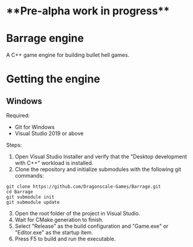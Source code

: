 # \*\*Pre-alpha work in progress\*\*

# Barrage engine
A C++ game engine for building bullet hell games.

# Getting the engine
## Windows
Required:
- Git for Windows
- Visual Studio 2019 or above

Steps:
1. Open Visual Studio Installer and verify that the "Desktop development with C++" workload is installed.
2. Clone the repository and initialize submodules with the following git commands:
```
git clone https://github.com/Dragonscale-Games/Barrage.git
cd Barrage
git submodule init
git submodule update
```
3. Open the root folder of the project in Visual Studio.
4. Wait for CMake generation to finish.
5. Select "Release" as the build configuration and "Game.exe" or "Editor.exe" as the startup item.
6. Press F5 to build and run the executable.
